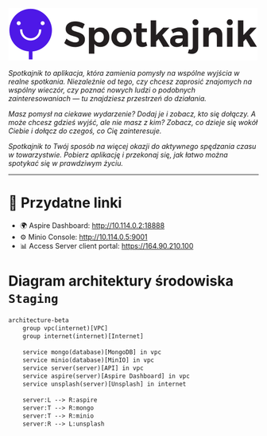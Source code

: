 ![Spotkajnik Logo](spotkajnik-logo.png)

*Spotkajnik to aplikacja, która zamienia pomysły na wspólne wyjścia w realne spotkania. Niezależnie od tego, czy chcesz zaprosić znajomych na wspólny wieczór, czy poznać nowych ludzi o podobnych zainteresowaniach — tu znajdziesz przestrzeń do działania.*

*Masz pomysł na ciekawe wydarzenie? Dodaj je i zobacz, kto się dołączy. A może chcesz gdzieś wyjść, ale nie masz z kim? Zobacz, co dzieje się wokół Ciebie i dołącz do czegoś, co Cię zainteresuje.*

*Spotkajnik to Twój sposób na więcej okazji do aktywnego spędzania czasu w towarzystwie. Pobierz aplikację i przekonaj się, jak łatwo można spotykać się w prawdziwym życiu.*

---

# 📌 Przydatne linki
- 🌍 Aspire Dashboard: http://10.114.0.2:18888
- ⚙️ Minio Console: http://10.114.0.5:9001
- 📊 Access Server client portal: https://164.90.210.100


# Diagram architektury środowiska `Staging`

```mermaid
architecture-beta
    group vpc(internet)[VPC]
    group internet(internet)[Internet]

    service mongo(database)[MongoDB] in vpc
    service minio(database)[MinIO] in vpc
    service server(server)[API] in vpc
    service aspire(server)[Aspire Dashboard] in vpc
    service unsplash(server)[Unsplash] in internet

    server:L --> R:aspire
    server:T --> R:mongo
    server:T --> R:minio
    server:R --> L:unsplash
```
